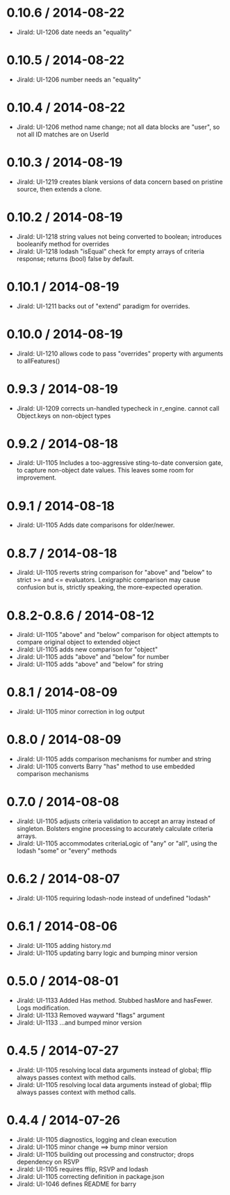 0.10.6 / 2014-08-22
========================
 * JiraId: UI-1206 date needs an "equality"  

0.10.5 / 2014-08-22
========================
 * JiraId: UI-1206 number needs an "equality"  

0.10.4 / 2014-08-22
========================
 * JiraId: UI-1206 method name change; not all data blocks are "user", so not all ID matches are on UserId 

0.10.3 / 2014-08-19
========================
 * JiraId: UI-1219 creates blank versions of data concern based on pristine source, then extends a clone.

0.10.2 / 2014-08-19
========================
 * JiraId: UI-1218 string values not being converted to boolean; introduces booleanify method for overrides
 * JiraId: UI-1218 lodash "isEqual" check for empty arrays of criteria response; returns (bool) false by default.

0.10.1 / 2014-08-19
========================
 * JiraId: UI-1211 backs out of "extend" paradigm for overrides.

0.10.0 / 2014-08-19
========================
 * JiraId: UI-1210 allows code to pass "overrides" property with arguments to allFeatures()

0.9.3 / 2014-08-19
========================
 * JiraId: UI-1209 corrects un-handled typecheck in r_engine.  cannot call Object.keys on non-object types
 
 0.9.2 / 2014-08-18
========================
 * JiraId: UI-1105 Includes a too-aggressive sting-to-date conversion gate, to capture non-object date values.  This leaves some room for improvement.
 
 0.9.1 / 2014-08-18
========================
 * JiraId: UI-1105 Adds date comparisons for older/newer.

0.8.7 / 2014-08-18
========================
 * JiraId: UI-1105 reverts string comparison for "above" and "below" to strict >= and <= evaluators.  Lexigraphic comparison may cause confusion but is, strictly speaking, the more-expected operation.

0.8.2-0.8.6 / 2014-08-12
========================
 * JiraId: UI-1105 "above" and "below" comparison for object attempts to compare original object to extended object
 * JiraId: UI-1105 adds new comparison for "object"
 * JiraId: UI-1105 adds "above" and "below" for number
 * JiraId: UI-1105 adds "above" and "below" for string

0.8.1 / 2014-08-09
==================
 * JiraId: UI-1105 minor correction in log output
 
0.8.0 / 2014-08-09
==================
 * JiraId: UI-1105 adds comparison mechanisms for number and string
 * JiraId: UI-1105 converts Barry "has" method to use embedded comparison mechanisms

0.7.0 / 2014-08-08
==================
 * JiraId: UI-1105 adjusts criteria validation to accept an array instead of singleton.  Bolsters engine processing to accurately calculate criteria arrays.
 * JiraId: UI-1105 accommodates criteriaLogic of "any" or "all", using the lodash "some" or "every" methods
 

0.6.2 / 2014-08-07
==================
 * JiraId: UI-1105 requiring lodash-node instead of undefined "lodash"

0.6.1 / 2014-08-06
==================
 * JiraId: UI-1105 adding history.md
 * JiraId: UI-1105 updating barry logic and bumping minor version

0.5.0 / 2014-08-01
==================

 * JiraId: UI-1133 Added Has method.  Stubbed hasMore and hasFewer.  Logs modification.
 * JiraId: UI-1133 Removed wayward "flags" argument
 * JiraId: UI-1133 ...and bumped minor version

0.4.5 / 2014-07-27
==================

 * JiraId: UI-1105 resolving local data arguments instead of global; fflip always passes context with method calls.
 * JiraId: UI-1105 resolving local data arguments instead of global; fflip always passes context with method calls.

0.4.4 / 2014-07-26
==================
 * JiraId: UI-1105 diagnostics, logging and clean execution
 * JiraId: UI-1105 minor change ==> bump minor version
 * JiraId: UI-1105 building out processing and constructor; drops dependency on RSVP
 * JiraId: UI-1105 requires fflip, RSVP and lodash
 * JiraId: UI-1105 correcting definition in package.json
 * JiraId: UI-1046 defines README for barry